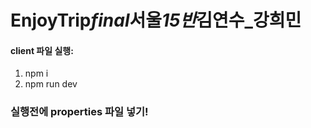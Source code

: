 # EnjoyTrip*final*서울*15반*김연수\_강희민

#### client 파일 실행:

1. npm i
2. npm run dev

### 실행전에 properties 파일 넣기!
